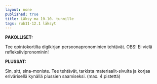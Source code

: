 ```yaml
---
layout: none
published: true
title: Läksy ma 10.10. tunnille
tags: rub11-12.1 läksyt
---
```

**PAKOLLISET:**

Tee opintokortilta digikirjan persoonapronominien tehtävät. OBS! Ei vielä refleksiivipronominin!

**PLUSSAT:**

Sin, sitt, sina-moniste. Tee tehtävät, tarkista materiaalit-sivulta ja korjaa erivärisellä kynällä plussien saamiseksi. (max. 4 pistettä)